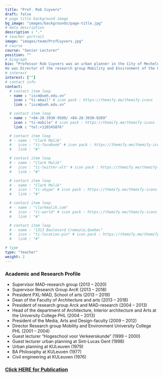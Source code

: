 ```yaml
---
title: "Prof. Rob Cuyvers"
draft: false
# page title background image
bg_image: "images/backgrounds/page-title.jpg"
# meta description
description : "."
# teacher portrait
image: "images/team/ProfCuyvers.jpg"
# course
course: "Senior Lecturer"
position: ""
# biograph
bio: "Professor Rob Cuyvers was an urban planner in the City of Mechelen, Belgium and a senior advisor for private companies and the Flemish government. He successfully managed large, complex urban projects in a regional or urban context. He was responsible for teams and budgets, and for formulating objectives and achieving goals (e.g. Lamot-site Mechelen, Park Spoor Noord Antwerp, Spatial Structure Plan Antwerp). He built up experience with participation processes and co-creation involving different actors, such as inhabitants, economic actors, planners, social actors and policy makers.
He was Director of the research group Mobility and Environment of the University College PHL and Head of the department of Architecture, Interior Architecture and Arts at the University College PHL. He was Dean of the Faculty of Architecture and arts at Hasselt University, and promoter of different international and community projects. He was member of the jury of a lot of awards, competitions and selections (e.g. for the Flemish Governmental Architect)."
# interest
interest: [""]
# contact info
contact:
  # contact item loop
  - name : "iscm@ueh.edu.vn"
    icon : "ti-email" # icon pack : https://themify.me/themify-icons
    link : "iscm@ueh.edu.vn"

  # contact item loop
  - name : "+84-28-3930-9589/ +84-28-3930-9269"
    icon : "ti-mobile" # icon pack : https://themify.me/themify-icons
    link : "tel:+120345876"

  # contact item loop
  # - name : "Clark Malik"
  #   icon : "ti-facebook" # icon pack : https://themify.me/themify-icons
  #   link : "#"

  # contact item loop
  # - name : "Clark Malik"
  #   icon : "ti-twitter-alt" # icon pack : https://themify.me/themify-icons
  #   link : "#"

  # contact item loop
  # - name : "Clark Malik"
  #   icon : "ti-skype" # icon pack : https://themify.me/themify-icons
  #   link : "#"

  # contact item loop
  # - name : "clarkmalik.com"
  #   icon : "ti-world" # icon pack : https://themify.me/themify-icons
  #   link : "#"

  # contact item loop
  # - name : "1313 Boulevard Cremazie,Quebec"
  #   icon : "ti-location-pin" # icon pack : https://themify.me/themify-icons
  #   link : "#"

# type
type: "teacher"
weight: 2
---
```


### Academic and Research Profile
* 	Supervisor MAD-research group (2013 – 2020)
* 	Supervisor Research Group ArcK (2013 – 2018)
* 	President PXL-MAD, School of arts (2013 – 2019)
* 	Dean of the Faculty of Architecture and arts (2013 – 2018)
* 	President of research group Arck and MAD-research (2004 – 2013)
* 	Head of the department of Architecture, Interior architecture and Arts at the University College PHL (2004 – 2013) 
* 	President of the Media, Arts and Design-faculty (2009 – 2012)
* 	Director Research group Mobility and Environment University College PHL (2001 – 2004)
* 	Guest lecturer “Hogeschool voor Verkeerskunde” (1999 – 2000)
* 	Guest lecturer urban planning at Sint-Lucas Gent (1998)
* 	Urban planning at KULeuven (1979)
* 	BA Philosophy at KULeuven (1977)
* 	Civil engineering at KULeuven (1976)

### [Click HERE for Publication](https://documentserver.uhasselt.be/cris/rp/rp03105;jsessionid=9239716EE0C82C579448DBAC8321F7D6)
